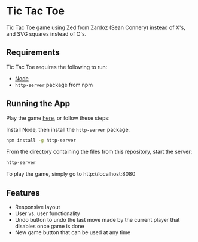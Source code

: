 # Tic Tac Toe

Tic Tac Toe game using Zed from Zardoz (Sean Connery) instead of X's, and SVG squares instead of O's.

## Requirements
Tic Tac Toe requires the following to run:

- [Node](https://nodejs.org/en/)
- ```http-server``` package from npm

## Running the App
Play the game [here](https://emilybossiere.github.io/tic-tac-toe-js/), or follow these steps:

Install Node, then install the ```http-server``` package.

```bash
npm install -g http-server
```
From the directory containing the files from this repository, start the server:
```bash
http-server
```
To play the game, simply go to http://localhost:8080

## Features
- Responsive layout
- User vs. user functionality
- Undo button to undo the last move made by the current player that disables once game is done
- New game button that can be used at any time
